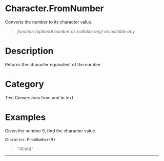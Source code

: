 ﻿# Character.FromNumber
Converts the number to its character value.
> _function (optional number as nullable any) as nullable any_
# Description 
Returns the character equivalent of the number.
# Category 
Text.Conversions from and to text
# Examples 
Given the number 9, find the character value.
```
Character.FromNumber(9)
```
> "#(tab)"
***

